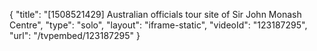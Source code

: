 {
    "title": "[1508521429] Australian officials tour site of Sir John Monash Centre",
    "type": "solo",
    "layout": "iframe-static",
    "videoId": "123187295",
    "url": "\/tvpembed\/123187295"
}